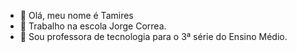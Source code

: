 - 👋 Olá, meu nome é Tamires
- 👀 Trabalho na escola Jorge Correa.
- 🌱 Sou professora de tecnologia para o 3ª série do Ensino Médio.



<!---
Tdornellas/Tdornellas is a ✨ special ✨ repository because its `README.md` (this file) appears on your GitHub profile.
You can click the Preview link to take a look at your changes.
--->
